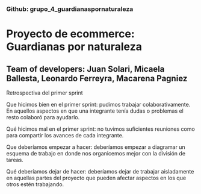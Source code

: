 ### Github: grupo_4_guardianaspornaturaleza
# Proyecto de ecommerce: Guardianas por naturaleza 

## Team of developers: Juan Solari, Micaela Ballesta, Leonardo Ferreyra, Macarena Pagniez

Retrospectiva del primer sprint 

Que hicimos bien en el primer sprint: pudimos trabajar colaborativamente. En aquellos aspectos en que una integrante tenía dudas o problemas el resto colaboró para ayudarlo. 

Qué hicimos mal en el primer sprint: no tuvimos suficientes reuniones como para compartir los avances de cada integrante. 

Que deberíamos empezar a hacer: deberíamos empezar a diagramar un esquema de trabajo en donde nos organicemos mejor con la división de tareas. 

Qué deberíamos dejar de hacer: deberíamos dejar de trabajar aisladamente en aquellas partes del proyecto que pueden afectar aspectos en los que otros estén trabajando.  

